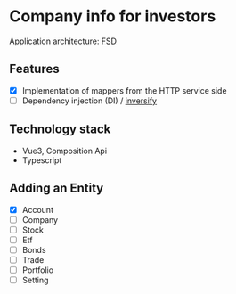# Company info for investors
Application architecture: [FSD](https://feature-sliced.design/ru/docs)
## Features

- [x] Implementation of mappers from the HTTP service side
- [ ] Dependency injection (DI) / [inversify](https://inversify.io/)

## Technology stack

 - Vue3, Composition Api
 - Typescript

## Adding an Entity

- [x] Account
- [ ] Company
- [ ] Stock
- [ ] Etf
- [ ] Bonds
- [ ] Trade
- [ ] Portfolio
- [ ] Setting 
